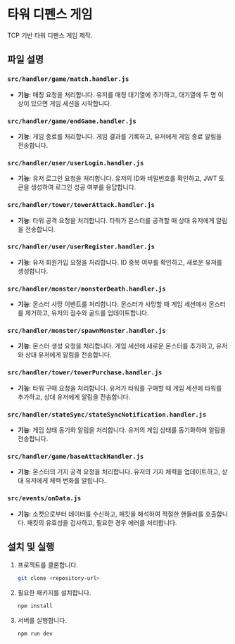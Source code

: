 # 타워 디펜스 게임

TCP 기반 타워 디펜스 게임 제작.

## 파일 설명

### `src/handler/game/match.handler.js`

- **기능**: 매칭 요청을 처리합니다. 유저를 매칭 대기열에 추가하고, 대기열에 두 명 이상이 있으면 게임 세션을 시작합니다.

### `src/handler/game/endGame.handler.js`

- **기능**: 게임 종료를 처리합니다. 게임 결과를 기록하고, 유저에게 게임 종료 알림을 전송합니다.

### `src/handler/user/userLogin.handler.js`

- **기능**: 유저 로그인 요청을 처리합니다. 유저의 ID와 비밀번호를 확인하고, JWT 토큰을 생성하여 로그인 성공 여부를 응답합니다.

### `src/handler/tower/towerAttack.handler.js`

- **기능**: 타워 공격 요청을 처리합니다. 타워가 몬스터를 공격할 때 상대 유저에게 알림을 전송합니다.

### `src/handler/user/userRegister.handler.js`

- **기능**: 유저 회원가입 요청을 처리합니다. ID 중복 여부를 확인하고, 새로운 유저를 생성합니다.

### `src/handler/monster/monsterDeath.handler.js`

- **기능**: 몬스터 사망 이벤트를 처리합니다. 몬스터가 사망할 때 게임 세션에서 몬스터를 제거하고, 유저의 점수와 골드를 업데이트합니다.

### `src/handler/monster/spawnMonster.handler.js`

- **기능**: 몬스터 생성 요청을 처리합니다. 게임 세션에 새로운 몬스터를 추가하고, 유저와 상대 유저에게 알림을 전송합니다.

### `src/handler/tower/towerPurchase.handler.js`

- **기능**: 타워 구매 요청을 처리합니다. 유저가 타워를 구매할 때 게임 세션에 타워를 추가하고, 상대 유저에게 알림을 전송합니다.

### `src/handler/stateSync/stateSyncNotification.handler.js`

- **기능**: 게임 상태 동기화 알림을 처리합니다. 유저의 게임 상태를 동기화하여 알림을 전송합니다.

### `src/handler/game/baseAttackHandler.js`

- **기능**: 몬스터의 기지 공격 요청을 처리합니다. 유저의 기지 체력을 업데이트하고, 상대 유저에게 체력 변화를 알립니다.

### `src/events/onData.js`

- **기능**: 소켓으로부터 데이터를 수신하고, 패킷을 해석하여 적절한 핸들러를 호출합니다. 패킷의 유효성을 검사하고, 필요한 경우 에러를 처리합니다.

## 설치 및 실행

1. 프로젝트를 클론합니다.

   ```bash
   git clone <repository-url>
   ```

2. 필요한 패키지를 설치합니다.

   ```bash
   npm install
   ```

3. 서버를 실행합니다.
   ```bash
   npm run dev
   ```
